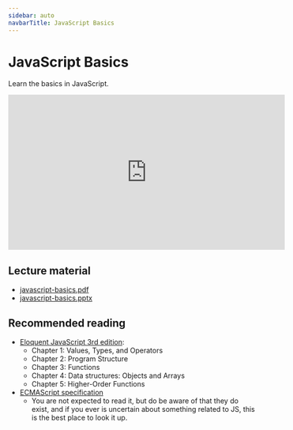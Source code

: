 ```yaml
---
sidebar: auto
navbarTitle: JavaScript Basics
---
```


# JavaScript Basics
Learn the basics in JavaScript.

<iframe width="560" height="314" src="https://www.youtube.com/embed/Zezsy9FTGjw" frameborder="0" allow="accelerometer; autoplay; encrypted-media; gyroscope; picture-in-picture" allowfullscreen></iframe>

## Lecture material
* [javascript-basics.pdf](javascript-basics.pdf)
* [javascript-basics.pptx](javascript-basics.pptx)

## Recommended reading
* [Eloquent JavaScript 3rd edition](http://eloquentjavascript.net/):
    * Chapter 1: Values, Types, and Operators
    * Chapter 2: Program Structure
    * Chapter 3: Functions
    * Chapter 4: Data structures: Objects and Arrays
    * Chapter 5: Higher-Order Functions
* [ECMAScript specification](https://www.ecma-international.org/publications/standards/Ecma-262.htm)
    * You are not expected to read it, but do be aware of that they do exist, and if you ever is uncertain about something related to JS, this is the best place to look it up.
